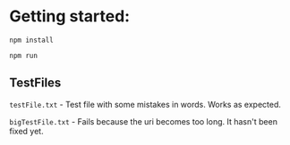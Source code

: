 # Getting started:

`npm install`

`npm run`

## TestFiles
`testFile.txt` - Test file with some mistakes in words. Works as expected.

`bigTestFile.txt` - Fails because the uri becomes too long. It hasn't been fixed yet.
